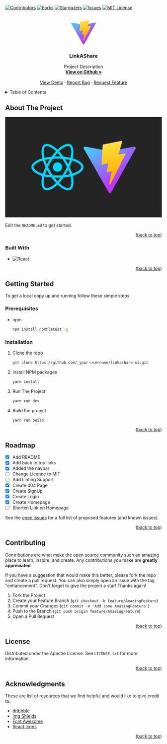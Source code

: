 <div id="top"></div>

[![Contributors][contributors-shield]][contributors-url]
[![Forks][forks-shield]][forks-url]
[![Stargazers][stars-shield]][stars-url]
[![Issues][issues-shield]][issues-url]
[![MIT License][license-shield]][license-url]


<!-- PROJECT LOGO -->
<br />
<div align="center">
  <a href="https://github.com/linkashare/linkashare-ui/">
    <img src="./public/vite.svg" alt="Logo" width="80" height="80">
  </a>

  <h3 align="center">LinkAShare</h3>

  <p align="center">
    Project Description
    <br />
    <a href="https://github.com/linkashare/linkashare-ui"><strong>View on Github »</strong></a>
    <br />
    <br />
    <a href="https://linkashare.netlify.app">View Demo</a>
    ·
    <a href="https://github.com/linkashare/linkashare-ui/issues">Report Bug</a>
    ·
    <a href="https://github.com/linkashare/linkashare-ui/issues">Request Feature</a>
  </p>
</div>



<!-- TABLE OF CONTENTS -->
<details>
  <summary>Table of Contents</summary>
  <ol>
    <li>
      <a href="#about-the-project">About The Project</a>
      <ul>
        <li><a href="#built-with">Built With</a></li>
      </ul>
    </li>
    <li>
      <a href="#getting-started">Getting Started</a>
      <ul>
        <li><a href="#prerequisites">Prerequisites</a></li>
        <li><a href="#installation">Installation</a></li>
      </ul>
    </li>
    <li><a href="#roadmap">Roadmap</a></li>
    <li><a href="#contributing">Contributing</a></li>
    <li><a href="#license">License</a></li>
    <li><a href="#acknowledgments">Acknowledgments</a></li>
  </ol>
</details>



<!-- ABOUT THE PROJECT -->
## About The Project

[![Product Name Screen Shot][product-screenshot]](https://linkashare.netlify.app)


Edit the `README.md` to get started.

<p align="right">(<a href="#top">back to top</a>)</p>



### Built With

* [![React][React.js]][React-url]

<p align="right">(<a href="#top">back to top</a>)</p>



<!-- GETTING STARTED -->
## Getting Started

To get a local copy up and running follow these simple steps.

### Prerequisites

* npm
  ```sh
  npm install npm@latest -g
  ```

### Installation

1. Clone the repo
   ```sh
   git clone https://github.com/_your-username/linkashare-ui.git
   ```
2. Install NPM packages
   ```sh
   yarn install
   ```
3. Run The Project
   ```sh
   yarn run dev
   ```
4. Build the project
   ```sh
   yarn run build
   ```

<p align="right">(<a href="#top">back to top</a>)</p>



<!-- ROADMAP -->
## Roadmap

- [x] Add README
- [x] Add back to top links
- [x] Added the navbar
- [ ] Change Licence to MIT
- [ ] Add Linting Support
- [x] Create 404 Page
- [x] Create SignUp
- [x] Create Login
- [x] Create Homepage
- [ ] Shorten Link on Homepage

See the [open issues](https://github.com/linkashare/linkashare-ui/issues) for a full list of proposed features (and known issues).

<p align="right">(<a href="#top">back to top</a>)</p>



<!-- CONTRIBUTING -->
## Contributing

Contributions are what make the open source community such an amazing place to learn, inspire, and create. Any contributions you make are **greatly appreciated**.

If you have a suggestion that would make this better, please fork the repo and create a pull request. You can also simply open an issue with the tag "enhancement".
Don't forget to give the project a star! Thanks again!

1. Fork the Project
2. Create your Feature Branch (`git checkout -b feature/AmazingFeature`)
3. Commit your Changes (`git commit -m 'Add some AmazingFeature'`)
4. Push to the Branch (`git push origin feature/AmazingFeature`)
5. Open a Pull Request

<p align="right">(<a href="#top">back to top</a>)</p>



<!-- LICENSE -->
## License

Distributed under the Apache License. See `LICENSE.txt` for more information.

<p align="right">(<a href="#top">back to top</a>)</p>



<!-- ACKNOWLEDGMENTS -->
## Acknowledgments

These are list of resources that we find helpful and would like to give credit to.
* [dribbble](https://dribbble.com)
* [Img Shields](https://shields.io)
* [Font Awesome](https://fontawesome.com)
* [React Icons](https://react-icons.github.io/react-icons/search)

<p align="right">(<a href="#top">back to top</a>)</p>



<!-- MARKDOWN LINKS & IMAGES -->
<!-- https://www.markdownguide.org/basic-syntax/#reference-style-links -->
[contributors-shield]: https://img.shields.io/github/contributors/linkashare/linkashare-ui.svg?style=for-the-badge
[contributors-url]: https://github.com/linkashare/linkashare-ui/graphs/contributors


[forks-shield]: https://img.shields.io/github/forks/linkashare/linkashare-ui.svg?style=for-the-badge
[forks-url]: https://github.com/linkashare/linkashare-ui/network/members

[stars-shield]: https://img.shields.io/github/stars/linkashare/linkashare-ui.svg?style=for-the-badge
[stars-url]: https://github.com/linkashare/linkashare-ui/stargazers


[issues-shield]: https://img.shields.io/github/issues/linkashare/linkashare-ui.svg?style=for-the-badge
[issues-url]:https://github.com/linkashare/linkashare-ui/issues


[license-shield]: https://img.shields.io/github/license/linkashare/linkashare-ui.svg?style=for-the-badge
[license-url]: https://github.com/linkashare/linkashare-ui/blob/master/LICENSE.txt


[product-screenshot]: screenshot.png


[React.js]: https://img.shields.io/badge/React-20232A?style=for-the-badge&logo=react&logoColor=61DAFB
[React-url]: https://reactjs.org/